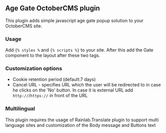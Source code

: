 ## Age Gate OctoberCMS plugin

This plugin adds simple javascript age gate popup solution to your OctoberCMS site. 

### Usage

Add `{% styles %` and `{% scripts %}` to your site. After this add the Gate component to the layout after these two tags.

### Customization options

- Cookie retention period (default:7 days)
- Cancel URL - specifies URL which the user will be redirected to in case he clicks on the 'No' button. In case it is external URL add `http://`/`https://` in front of the URL


### Multilingual

This plugin requires the usage of Rainlab.Translate plugin to support multi language sites and customization of the Body message and Buttons text
